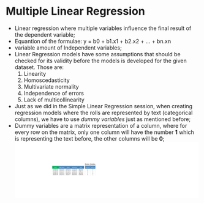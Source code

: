 # Multiple Linear Regression
* Linear regression where multiple variables influence the final result of the dependent variable;
* Equantion of the formulae: y = b0 + b1.x1 + b2.x2 + ... + bn.xn
* variable amount of Independent variables;
* Linear Regression models have some assumptions that should be checked for its validity before the models is developed for the given dataset. Those are:
  1. Linearity
  2. Homoscedasticity
  3. Multivariate normality
  4. Independence of errors
  5. Lack of multicollinearity
* Just as we did in the Simple Linear Regression session, when creating regression models where the rolls are represented by text (categorical columns), we have to use _dummy variables_ just as mentioned before;
* Dummy variables are a matrix representation of a column, where for every row on the matrix, only one column will have the number **1** which is representing the text before, the other columns will be **0**;
![Dummy Variables Exemplification](DummyVariables.jpg)
